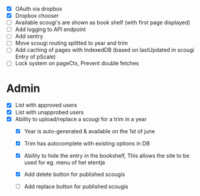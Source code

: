 - [x] OAuth via dropbox
- [x] Dropbox chooser
- [ ] Available scougi's are shown as book shelf (with first page displayed)
- [ ] Add logging to API endpoint
- [ ] Add sentry
- [ ] Move scougi routing splitted to year and trim
- [ ] Add caching of pages with IndexedDB (based on lastUpdated in scougi Entry of pScale)
- [ ] Lock system on pageCtx, Prevent double fetches

# Admin
- [x] List with approved users
- [x] List with unapprobed users
- [x] Ability to upload/replace a scougi for a trim in a year
  - [x] Year is auto-generated & available on the 1st of june
  - [x] Trim has autocomplete with existing options in DB
  - [x] Ability to hide the entry in the bookshelf, This allows the site to be used for eg. menu of het etentje
  - [x] Add delete button for published scougis
  - [ ] Add replace button for published scougis

